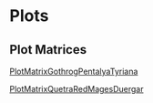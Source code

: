 # Plots

## Plot Matrices

[PlotMatrixGothrogPentalyaTyriana](PlotMatrixGothrogPentalyaTyriana.md)

[PlotMatrixQuetraRedMagesDuergar](PlotMatrixQuetraRedMagesDuergar.md)
